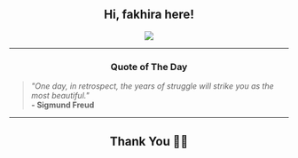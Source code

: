 <h2 align="center"> Hi, fakhira here!</h2>

<p align="center">
<a href="https://github.com/fakhiralkda" alt="github streak"><img src="https://dvst-streak.herokuapp.com/?user=fakhiralkda&theme=tokyonight&fire=DD472C"></a>
</p>

<hr>
<h3 align="center">Quote of The Day</h3>
<p align="center">
<blockquote>
<i>"One day, in retrospect, the years of struggle will strike you as the most beautiful."</i>
<br>
<b>- Sigmund Freud</b>
</blockquote>
</p>


<hr>
<h2 align="center">Thank You 🙏🏼</h2>

